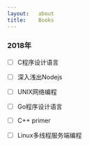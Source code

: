```yaml
---
layout:   about
title:    Books
---
```


### 2018年

- [ ] C程序设计语言

- [ ] 深入浅出Nodejs

- [ ] UNIX网络编程

- [ ] Go程序设计语言

- [ ] C++ primer

- [ ] Linux多线程服务端编程